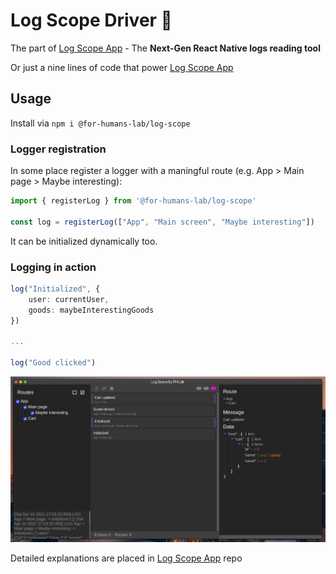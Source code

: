 # Log Scope Driver 🔔
The part of [Log Scope App](https://github.com/For-Humans-Lab/log-scope-app) - The **Next-Gen React Native logs reading tool**

Or just a nine lines of code that power [Log Scope App](https://github.com/For-Humans-Lab/log-scope-app)

## Usage
Install via `npm i @for-humans-lab/log-scope`

### Logger registration

In some place register a logger with a maningful route (e.g. App > Main page > Maybe interesting):
```typescript
import { registerLog } from '@for-humans-lab/log-scope'

const log = registerLog(["App", "Main screen", "Maybe interesting"])
```
It can be initialized dynamically too.

### Logging in action
```typescript
log("Initialized", {
    user: currentUser,
    goods: maybeInterestingGoods
})

...

log("Good clicked")
```

![Results](./docs/assets/app.png)

Detailed explanations are placed in [Log Scope App](https://github.com/For-Humans-Lab/log-scope-app) repo
